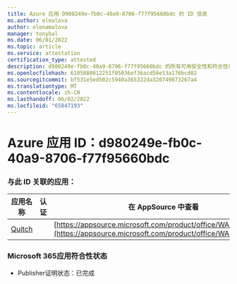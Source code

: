 ```yaml
---
title: Azure 应用 D980249e-fb0c-40a9-8706-f77f95660bdc 的 ID 信息
ms.author: elmalova
author: elenamalova
manager: tonybal
ms.date: 06/01/2022
ms.topic: article
ms.service: attestation
certification_type: attested
description: d980249e-fb0c-40a9-8706-f77f95660bdc 的所有可用安全性和符合性信息。
ms.openlocfilehash: 6105880012251f05036ef36acd56e13a176bcd02
ms.sourcegitcommit: bf531e5ed502c5940a365322da320749873267a4
ms.translationtype: MT
ms.contentlocale: zh-CN
ms.lasthandoff: 06/02/2022
ms.locfileid: "65847193"
---
```

# <a name="azure-app-id-d980249e-fb0c-40a9-8706-f77f95660bdc"></a>Azure 应用 ID：d980249e-fb0c-40a9-8706-f77f95660bdc


### <a name="apps-associated-with-this-id"></a>与此 ID 关联的应用：
| **应用名称** | **认证** | **在 AppSource 中查看** |
|--------------|---------------|-----------------------|
| [Quitch](../forward/WA200003683.md) |  | [https://appsource.microsoft.com/product/office/WA200003683](https://appsource.microsoft.com/product/office/WA200003683) |

### <a name="microsoft-365-app-compliance-status"></a>Microsoft 365应用符合性状态
- Publisher证明状态：已完成
